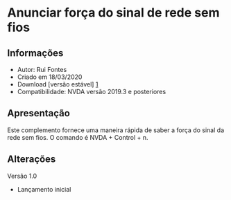 ﻿# Anunciar força do sinal de rede sem fios

## Informações
* Autor: Rui Fontes
* Criado em 18/03/2020
* Download [versão estável] [1]
* Compatibilidade: NVDA versão 2019.3 e posteriores

## Apresentação
Este complemento fornece uma maneira rápida de saber a força do sinal da rede sem fios.
O comando é NVDA + Control + n.

## Alterações

Versão 1.0
* Lançamento inicial

[1]: https://github.com/ruifontes/networkStrenght/releases/download/1.0/networkStrenght-1.0.nvda-addon

